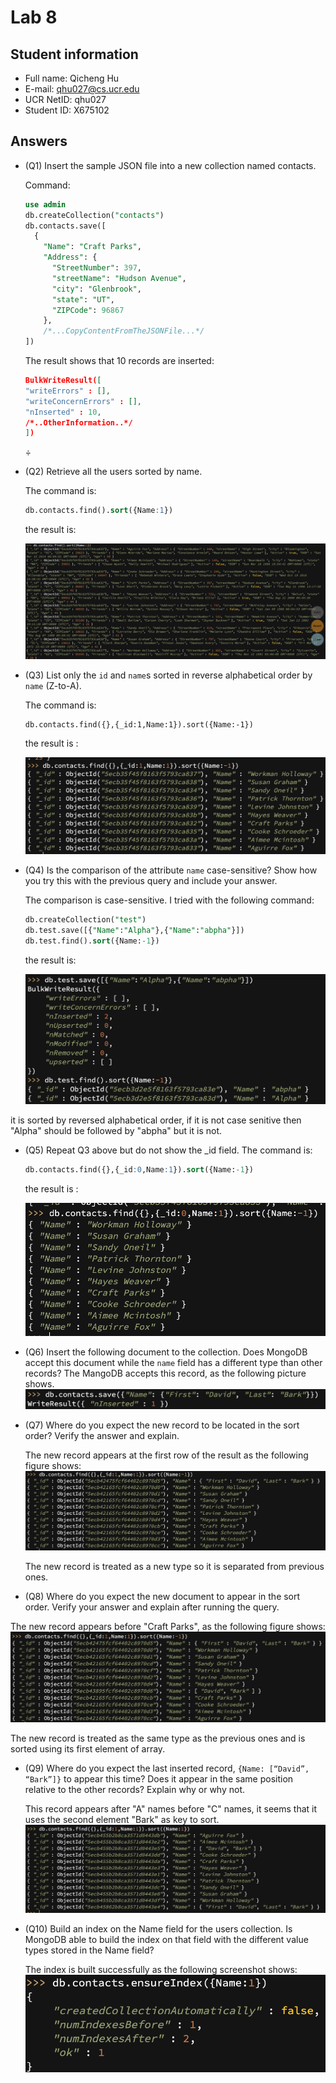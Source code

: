 # Lab 8

## Student information
* Full name: Qicheng Hu
* E-mail: qhu027@cs.ucr.edu
* UCR NetID: qhu027
* Student ID: X675102

## Answers

* (Q1) Insert the sample JSON file into a new collection named contacts.

  Command:
  
  ```sql
  use admin
  db.createCollection("contacts")
  db.contacts.save([
    {
      "Name": "Craft Parks",
      "Address": {
        "StreetNumber": 397,
        "streetName": "Hudson Avenue",
        "city": "Glenbrook",
        "state": "UT",
        "ZIPCode": 96867
      },
      /*...CopyContentFromTheJSONFile...*/
  ])
  ```
  
  The result shows that 10 records are inserted:
  
  ```json
  BulkWriteResult([
  "writeErrors" : [],
  "writeConcernErrors" : [],
  "nInserted" : 10,
  /*..OtherInformation..*/
  ])
  ```
  ÷
  
* (Q2) Retrieve all the users sorted by name.

  The command is:

  ```sql
  db.contacts.find().sort({Name:1})
  ```
  
  the result is:
  
  ![LabImage/Lab8P1](LabImage/Lab8P1.png)
  
  
  
* (Q3) List only the `id` and `name`s sorted in reverse alphabetical order by `name` (Z-to-A).

  The command is:

  ```
  db.contacts.find({},{_id:1,Name:1}).sort({Name:-1})
  ```

  the result is :

  ![LabImage/Lab8P2](LabImage/Lab8P2.png)

  

* (Q4) Is the comparison of the attribute `name` case-sensitive? Show how you try this with the previous query and include your answer.

  The comparison is case-sensitive. I tried with the following command:


  ```sql
  db.createCollection("test")
  db.test.save([{"Name":"Alpha"},{"Name":"abpha"}])
  db.test.find().sort({Name:-1})
  ```

  the result is:

  ![LabImage/Lab8P3](LabImage/Lab8P3.png)

it is sorted by reversed alphabetical order, if it is not case senitive then "Alpha" should be followed by "abpha" but it is not.



* (Q5) Repeat Q3 above but do not show the _id field.
  The command is:

  ```sql
  db.contacts.find({},{_id:0,Name:1}).sort({Name:-1})
  ```

  the result is :

  ![LabImage/Lab8P4](LabImage/Lab8P4.png)

  

* (Q6) Insert the following document to the collection. Does MongoDB accept this document while the `name` field has a different type than other records?
  The MangoDB accepts this record, as the following picture shows.
  ![LabImage/Lab8P5](LabImage/Lab8P5.png)
  
  
  
* (Q7) Where do you expect the new record to be located in the sort order? Verify the answer and explain.

  The new record appears at the first row of the result as the following figure shows:
  ![LabImage/Lab8P6](LabImage/Lab8P6.png)
  
  The new record is treated as a new type so it is separated from previous ones.


* (Q8) Where do you expect the new document to appear in the sort order. Verify your answer and explain after running the query.

 The new record appears before "Craft Parks", as the following figure shows:
  ![LabImage/Lab8P7](LabImage/Lab8P7.png)

  The new record is treated as the same type as the previous ones and is sorted using its first element of array.

  

* (Q9) Where do you expect the last inserted record, `{Name: [“David”, “Bark”]}` to appear this time? Does it appear in the same position relative to the other records? Explain why or why not.

  This record appears after "A" names before "C" names, it seems that it uses the second element "Bark" as key to sort.
![LabImage/Lab8P8](LabImage/Lab8P8.png)



* (Q10) Build an index on the Name field for the users collection. Is MongoDB able to build the index on that field with the different value types stored in the Name field?

  The index is built successfully as the following screenshot shows:
  ![LabImage/Lab8P9](LabImage/Lab8P9.png)
  
